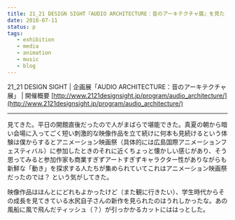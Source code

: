 ```yaml
---
title: 21_21 DESIGN SIGHT『AUDIO ARCHITECTURE：音のアーキテクチャ展』を見た
date: 2018-07-11
status: p
tags:
   - exhibition
   - media
   - animation
   - music
   - blog
---
```


21_21 DESIGN SIGHT | 企画展「AUDIO ARCHITECTURE：音のアーキテクチャ展」 | 開催概要 [http://www.2121designsight.jp/program/audio_architecture/](http://www.2121designsight.jp/program/audio_architecture/)<br>

---

見てきた。平日の開館直後だったので人がまばらで堪能できた。真夏の朝から暗い会場に入ってごく短い刺激的な映像作品を立て続けに何本も見続けるという体験は僕からするとアニメーション映画祭（具体的には広島国際アニメーションフェスティバル）に参加したときのそれに近くちょっと懐かしい感じがあり、そう思ってみると参加作家も商業すぎずアートすぎずキャラクター性がありながらも新鮮な「動き」を探求する人たちが集められていてこれはアニメーション映画祭だったのでは？ という気がしてきた。<br>

映像作品はほんとにどれもよかったけど（また観に行きたい）、学生時代からその成長を見てきている水尻自子さんの新作を見られたのはうれしかったな。あの風船に風で飛んだティッシュ（？）が引っかかるカットにははっとした。<br>
